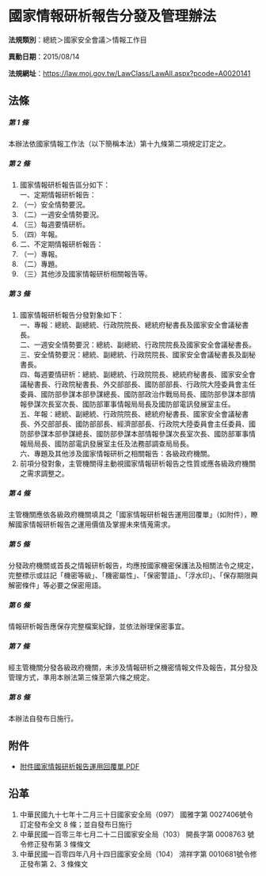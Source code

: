 # 國家情報研析報告分發及管理辦法



**法規類別**：總統＞國家安全會議＞情報工作目

**異動日期**：2015/08/14  

**法規網址**：https://law.moj.gov.tw/LawClass/LawAll.aspx?pcode=A0020141



## 法條
##### 第 1 條
本辦法依國家情報工作法（以下簡稱本法）第十九條第二項規定訂定之。

##### 第 2 條
1. 國家情報研析報告區分如下：  
一、定期情報研析報告：
1. （一）安全情勢要況。
1. （二）一週安全情勢要況。
1. （三）每週要情研析。
1. （四）年報。
1. 二、不定期情報研析報告：
1. （一）專報。
1. （二）專題。
1. （三）其他涉及國家情報研析相關報告等。

##### 第 3 條
1. 國家情報研析報告分發對象如下：  
一、專報：總統、副總統、行政院院長、總統府秘書長及國家安全會議秘書長。  
二、一週安全情勢要況：總統、副總統、行政院院長及國家安全會議秘書長。  
三、安全情勢要況：總統、副總統、行政院院長、國家安全會議秘書長及副秘書長。  
四、每週要情研析：總統、副總統、行政院院長、總統府秘書長、國家安全會議秘書長、行政院秘書長、外交部部長、國防部部長、行政院大陸委員會主任委員、國防部參謀本部參謀總長、國防部政治作戰局局長、國防部參謀本部情報參謀次長室次長、國防部軍事情報局局長及國防部電訊發展室主任。  
五、年報：總統、副總統、行政院院長、總統府秘書長、國家安全會議秘書長、外交部部長、國防部部長、經濟部部長、行政院大陸委員會主任委員、國防部參謀本部參謀總長、國防部參謀本部情報參謀次長室次長、國防部軍事情報局局長、國防部電訊發展室主任及法務部調查局局長。  
六、專題及其他涉及國家情報研析之相關報告：各級政府機關。
1. 前項分發對象，主管機關得主動視國家情報研析報告之性質或應各級政府機關之需求調整之。

##### 第 4 條
主管機關應依各級政府機關填具之「國家情報研析報告運用回覆單」（如附件），瞭解國家情報研析報告之運用價值及掌握未來情蒐需求。

##### 第 5 條
分發政府機關或首長之情報研析報告，均應按國家機密保護法及相關法令之規定，完整標示或註記「機密等級」、「機密屬性」、「保密警語」、「浮水印」、「保存期限與解密條件」等必要之保密用語。

##### 第 6 條
情報研析報告應保存完整檔案紀錄，並依法辦理保密事宜。

##### 第 7 條
經主管機關分發各級政府機關，未涉及情報研析之機密情報文件及報告，其分發及管理方式，準用本辦法第三條至第六條之規定。

##### 第 8 條
本辦法自發布日施行。
## 附件
* [附件國家情報研析報告運用回覆單.PDF](https://law.moj.gov.tw/LawClass/LawGetFile.ashx?FileId=0000061318)
## 沿革
1. 中華民國九十七年十二月三十日國家安全局（097） 國雅字第 0027406號令訂定發布全文 8  條；並自發布日施行
1. 中華民國一百零三年七月二十二日國家安全局（103） 開長字第 0008763  號令修正發布第 3  條條文
1. 中華民國一百零四年八月十四日國家安全局（104） 鴻祥字第 0010681號令修正發布第 2、3 條條文
